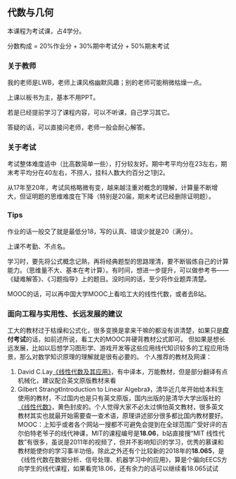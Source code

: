 ## 代数与几何

本课程为考试课，占4学分。

分数构成 = 20%作业分 + 30%期中考试分 + 50%期末考试

### 关于教师

我的老师是LWB，老师上课风格幽默风趣；别的老师可能稍微枯燥一点。

上课以板书为主，基本不用PPT。

若是已经提前学习了课程内容，可以不听课，自己学习其它。

答疑的话，可以直接问老师，老师一般会耐心解答。

### 关于考试

考试整体难度适中（比高数简单一些），打分较友好。期中考平均分在23左右，期末考平均分在40左右，不捞人，挂科人数大约百分之1到2。

从17年至20年，考试风格略微有变，越来越注重对概念的理解，计算量不断增大，但证明题的思维难度在下降（特别是20届，期末考试已经删除证明题）。

### Tips

作业的话一般交了就是最低分18，写的认真、错误少就是20（满分）。

上课不考勤、不点名。

学习时，要先将公式概念记熟，再将经典题型的思路理清，要不断锻炼自己的计算能力。（思维量不大、基本在考计算）。有时间，想进一步提升，可以做参考书——《疑难解答》、《习题指导》上的题目。没时间的话，至少将作业题弄清楚。

MOOC的话，可以再中国大学MOOC上看哈工大的线性代数，或者去B站。

### 面向工程与实用性、长远发展的建议

工大的教材过于枯燥和公式化，很多变换是拿来干嘛的都没有讲清楚，如果只是**应付考试**的话，如前述所说，看工大的MOOC并硬背教材公式即可。
但如果是想长远发展，比如以后想学习图形学、游戏开发等这些应用线代知识较多的工程应用场景，那么对数学知识原理的理解就是很有必要的。
个人推荐的教材及网课：
1. David C.Lay[《线性代数及其应用》](http://product.dangdang.com/25305591.html)，有中译本，万能教材，但是部分翻译有点机械化，建议配合英文原版教材来看
2. Gilbert Strang《Introduction to Linear Algebra》，清华近几年开始给本科生使用的教材，不过国内也是只有英文原版，国内出版的是清华大学出版社的[《线性代数》](http://product.dangdang.com/27927107.html)，黄色封皮的。个人觉得大家不必太过惧怕英文教材，很多英文教材其实也就最开始需要查一查术语，原理讲述部分很多都比国内教材要好。
MOOC：上知乎或者各个网站一搜都不可避免会提到在全球范围广受好评的吉尔伯特老爷子的线代神课，MIT的课程编号是**18.06**，b站直接搜“MIT 线性代数”有很多，虽说是2011年的视频了，但并不影响知识的学习，优秀的慕课和教材能使你的学习事半功倍。除此之外还有个比较新的2018年的**18.065**，是《线性代数在数据分析、信号处理、机器学习中的应用》，算是个偏向EECS方向学生的线代课程，如果看完18.06，还有余力的话可以继续看18.065试试
